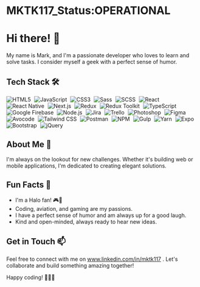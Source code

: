# MKTK117_Status:OPERATIONAL

# Hi there! 👋

My name is Mark, and I'm a passionate developer who loves to learn and solve tasks. I consider myself a geek with a perfect sense of humor.

## Tech Stack 🛠️

<p align="left">
  <img src="https://img.shields.io/badge/HTML5-E34F26?logo=html5&logoColor=white&style=flat-square&logoWidth=40" alt="HTML5" style="margin-right: 5px;">
  <img src="https://img.shields.io/badge/JavaScript-F7DF1E?logo=javascript&logoColor=black&style=flat-square&logoWidth=40" alt="JavaScript" style="margin-right: 5px;">
  <img src="https://img.shields.io/badge/CSS3-1572B6?logo=css3&logoColor=white&style=flat-square&logoWidth=40" alt="CSS3" style="margin-right: 5px;">
  <img src="https://img.shields.io/badge/Sass-CC6699?logo=sass&logoColor=white&style=flat-square&logoWidth=40" alt="Sass" style="margin-right: 5px;">
  <img src="https://img.shields.io/badge/SCSS-CC6699?logo=sass&logoColor=white&style=flat-square&logoWidth=40" alt="SCSS" style="margin-right: 5px;">
  <img src="https://img.shields.io/badge/React-61DAFB?logo=react&logoColor=white&style=flat-square&logoWidth=40" alt="React" style="margin-right: 5px;">
  <img src="https://img.shields.io/badge/React_Native-61DAFB?logo=react&logoColor=white&style=flat-square&logoWidth=40" alt="React Native" style="margin-right: 5px;">
  <img src="https://img.shields.io/badge/Next.js-000000?logo=next.js&logoColor=white&style=flat-square&logoWidth=40" alt="Next.js" style="margin-right: 5px;">
  <img src="https://img.shields.io/badge/Redux-764ABC?logo=redux&logoColor=white&style=flat-square&logoWidth=40" alt="Redux" style="margin-right: 5px;">
  <img src="https://img.shields.io/badge/Redux_Toolkit-764ABC?logo=redux&logoColor=white&style=flat-square&logoWidth=40" alt="Redux Toolkit" style="margin-right: 5px;">
  <img src="https://img.shields.io/badge/TypeScript-3178C6?logo=typescript&logoColor=white&style=flat-square&logoWidth=40" alt="TypeScript" style="margin-right: 5px;">
  <img src="https://img.shields.io/badge/Firebase-FFCA28?logo=firebase&logoColor=black&style=flat-square&logoWidth=40" alt="Google Firebase" style="margin-right: 5px;">
  <img src="https://img.shields.io/badge/Node.js-43853D?logo=node.js&logoColor=white&style=flat-square&logoWidth=40" alt="Node.js" style="margin-right: 5px;">
  <img src="https://img.shields.io/badge/Jira-0052CC?logo=jira&logoColor=white&style=flat-square&logoWidth=40" alt="Jira" style="margin-right: 5px;">
  <img src="https://img.shields.io/badge/Trello-0079BF?logo=trello&logoColor=white&style=flat-square&logoWidth=40" alt="Trello" style="margin-right: 5px;">
  <img src="https://img.shields.io/badge/Photoshop-31A8FF?logo=adobe-photoshop&logoColor=white&style=flat-square&logoWidth=40" alt="Photoshop" style="margin-right: 5px;">
  <img src="https://img.shields.io/badge/Figma-F24E1E?logo=figma&logoColor=white&style=flat-square&logoWidth=40" alt="Figma" style="margin-right: 5px;">
  <img src="https://img.shields.io/badge/Avocode-0061F2?logo=avocode&logoColor=white&style=flat-square&logoWidth=40" alt="Avocode" style="margin-right: 5px;">
  <img src="https://img.shields.io/badge/Tailwind_CSS-38B2AC?logo=tailwind-css&logoColor=white&style=flat-square&logoWidth=40" alt="Tailwind CSS" style="margin-right: 5px;">
  <img src="https://img.shields.io/badge/Postman-FF6C37?logo=postman&logoColor=white&style=flat-square&logoWidth=40" alt="Postman" style="margin-right: 5px;">
  <img src="https://img.shields.io/badge/NPM-CB3837?logo=npm&logoColor=white&style=flat-square&logoWidth=40" alt="NPM" style="margin-right: 5px;">
  <img src="https://img.shields.io/badge/Gulp-CF4647?logo=gulp&logoColor=white&style=flat-square&logoWidth=40" alt="Gulp" style="margin-right: 5px;">
  <img src="https://img.shields.io/badge/Yarn-2C8EBB?logo=yarn&logoColor=white&style=flat-square&logoWidth=40" alt="Yarn" style="margin-right: 5px;">
  <img src="https://img.shields.io/badge/Expo-000020?logo=expo&logoColor=white&style=flat-square&logoWidth=40" alt="Expo" style="margin-right: 5px;">
  <img src="https://img.shields.io/badge/Bootstrap-563D7C?logo=bootstrap&logoColor=white&style=flat-square&logoWidth=40" alt="Bootstrap" style="margin-right: 5px;">
  <img src="https://img.shields.io/badge/jQuery-0769AD?logo=jquery&logoColor=white&style=flat-square&logoWidth=40" alt="jQuery" style="margin-right: 5px;">
</p>



## About Me 💼

I'm always on the lookout for new challenges. Whether it's building web or mobile applications, I'm dedicated to creating elegant solutions.

## Fun Facts 🚀

- I'm a Halo fan! 🎮🔫
- Coding, aviation, and gaming are my passions.
- I have a perfect sense of humor and am always up for a good laugh.
- Kind and open-minded, always ready to hear new ideas.

## Get in Touch 📫

Feel free to connect with me on www.linkedin.com/in/mktk117 . Let's collaborate and build something amazing together!

Happy coding! 👩‍💻🚀







